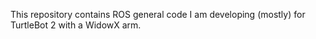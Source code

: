 This repository contains ROS general code I am developing (mostly) for TurtleBot 2 with a WidowX arm.
